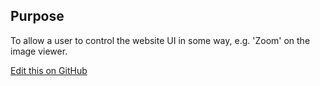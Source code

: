 ## Purpose
To allow a user to control the website UI in some way, e.g. 'Zoom' on the image viewer.

[Edit this on GitHub](https://github.com/wellcomecollection/wellcomecollection.org/edit/master/common/views/components/Buttons/Control/README.md)
